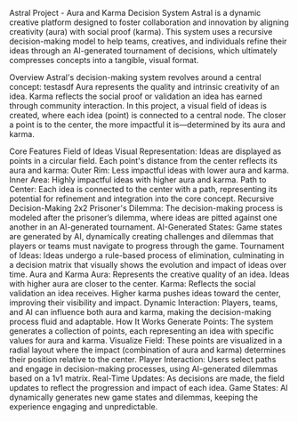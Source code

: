 Astral Project - Aura and Karma Decision System
Astral is a dynamic creative platform designed to foster collaboration and innovation by aligning creativity (aura) with social proof (karma). This system uses a recursive decision-making model to help teams, creatives, and individuals refine their ideas through an AI-generated tournament of decisions, which ultimately compresses concepts into a tangible, visual format.

Overview
Astral's decision-making system revolves around a central concept:
testasdf
Aura represents the quality and intrinsic creativity of an idea.
Karma reflects the social proof or validation an idea has earned through community interaction.
In this project, a visual field of ideas is created, where each idea (point) is connected to a central node. The closer a point is to the center, the more impactful it is—determined by its aura and karma.

Core Features
Field of Ideas
Visual Representation: Ideas are displayed as points in a circular field. Each point's distance from the center reflects its aura and karma:
Outer Rim: Less impactful ideas with lower aura and karma.
Inner Area: Highly impactful ideas with higher aura and karma.
Path to Center: Each idea is connected to the center with a path, representing its potential for refinement and integration into the core concept.
Recursive Decision-Making
2x2 Prisoner's Dilemma: The decision-making process is modeled after the prisoner’s dilemma, where ideas are pitted against one another in an AI-generated tournament.
AI-Generated States: Game states are generated by AI, dynamically creating challenges and dilemmas that players or teams must navigate to progress through the game.
Tournament of Ideas: Ideas undergo a rule-based process of elimination, culminating in a decision matrix that visually shows the evolution and impact of ideas over time.
Aura and Karma
Aura: Represents the creative quality of an idea. Ideas with higher aura are closer to the center.
Karma: Reflects the social validation an idea receives. Higher karma pushes ideas toward the center, improving their visibility and impact.
Dynamic Interaction: Players, teams, and AI can influence both aura and karma, making the decision-making process fluid and adaptable.
How It Works
Generate Points: The system generates a collection of points, each representing an idea with specific values for aura and karma.
Visualize Field: These points are visualized in a radial layout where the impact (combination of aura and karma) determines their position relative to the center.
Player Interaction: Users select paths and engage in decision-making processes, using AI-generated dilemmas based on a 1v1 matrix.
Real-Time Updates: As decisions are made, the field updates to reflect the progression and impact of each idea.
Game States: AI dynamically generates new game states and dilemmas, keeping the experience engaging and unpredictable.
